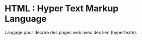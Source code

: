 # HTML : Hyper Text Markup Language
Langage pour décrire des pages web avec des lien (hypertexte).

